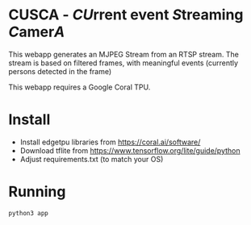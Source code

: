 # CUSCA - *CU*rrent event *S*treaming *C*amer*A*

This webapp generates an MJPEG Stream from an RTSP stream. The stream is based on filtered frames, with meaningful events (currently persons detected in the frame)

This webapp requires a Google Coral TPU.

# Install

- Install edgetpu libraries from https://coral.ai/software/
- Download tflite from https://www.tensorflow.org/lite/guide/python
- Adjust requirements.txt (to match your OS)

# Running

```python3 app```
